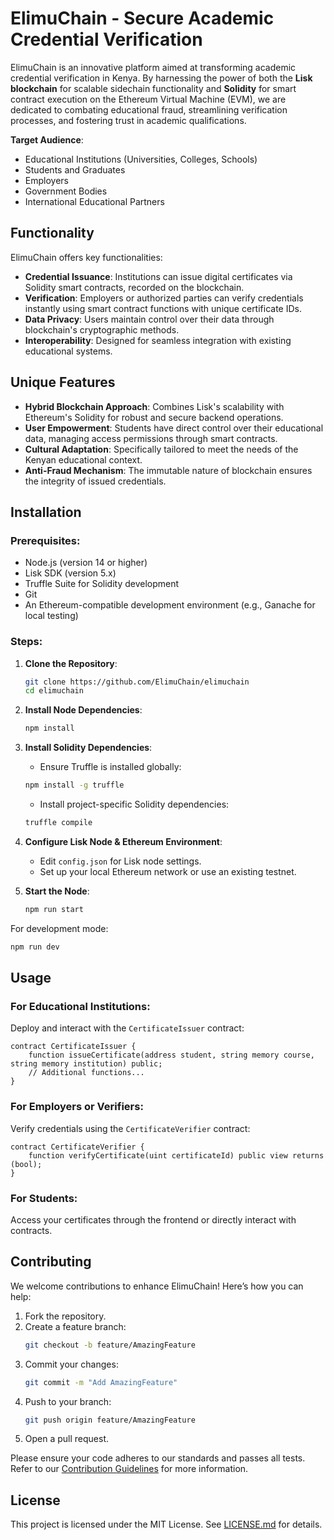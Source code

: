 # ElimuChain - Secure Academic Credential Verification

ElimuChain is an innovative platform aimed at transforming academic credential verification in Kenya. By harnessing the power of both the **Lisk blockchain** for scalable sidechain functionality and **Solidity** for smart contract execution on the Ethereum Virtual Machine (EVM), we are dedicated to combating educational fraud, streamlining verification processes, and fostering trust in academic qualifications.

**Target Audience**:

- Educational Institutions (Universities, Colleges, Schools)
- Students and Graduates
- Employers
- Government Bodies
- International Educational Partners

## Functionality

ElimuChain offers key functionalities:

- **Credential Issuance**: Institutions can issue digital certificates via Solidity smart contracts, recorded on the blockchain.
- **Verification**: Employers or authorized parties can verify credentials instantly using smart contract functions with unique certificate IDs.
- **Data Privacy**: Users maintain control over their data through blockchain's cryptographic methods.
- **Interoperability**: Designed for seamless integration with existing educational systems.

## Unique Features

- **Hybrid Blockchain Approach**: Combines Lisk's scalability with Ethereum's Solidity for robust and secure backend operations.
- **User Empowerment**: Students have direct control over their educational data, managing access permissions through smart contracts.
- **Cultural Adaptation**: Specifically tailored to meet the needs of the Kenyan educational context.
- **Anti-Fraud Mechanism**: The immutable nature of blockchain ensures the integrity of issued credentials.

## Installation

### Prerequisites:

- Node.js (version 14 or higher)
- Lisk SDK (version 5.x)
- Truffle Suite for Solidity development
- Git
- An Ethereum-compatible development environment (e.g., Ganache for local testing)

### Steps:

1. **Clone the Repository**:

   ```bash
   git clone https://github.com/ElimuChain/elimuchain
   cd elimuchain
   ```

2. **Install Node Dependencies**:

   ```bash
   npm install
   ```

3. **Install Solidity Dependencies**:

   - Ensure Truffle is installed globally:

   ```bash
   npm install -g truffle
   ```

   - Install project-specific Solidity dependencies:

   ```bash
   truffle compile
   ```

4. **Configure Lisk Node & Ethereum Environment**:

   - Edit `config.json` for Lisk node settings.
   - Set up your local Ethereum network or use an existing testnet.

5. **Start the Node**:
   ```bash
   npm run start
   ```

For development mode:

```bash
npm run dev
```

## Usage

### For Educational Institutions:

Deploy and interact with the `CertificateIssuer` contract:

```solidity
contract CertificateIssuer {
    function issueCertificate(address student, string memory course, string memory institution) public;
    // Additional functions...
}
```

### For Employers or Verifiers:

Verify credentials using the `CertificateVerifier` contract:

```solidity
contract CertificateVerifier {
    function verifyCertificate(uint certificateId) public view returns (bool);
}
```

### For Students:

Access your certificates through the frontend or directly interact with contracts.

## Contributing

We welcome contributions to enhance ElimuChain! Here’s how you can help:

1. Fork the repository.
2. Create a feature branch:
   ```bash
   git checkout -b feature/AmazingFeature
   ```
3. Commit your changes:
   ```bash
   git commit -m "Add AmazingFeature"
   ```
4. Push to your branch:
   ```bash
   git push origin feature/AmazingFeature
   ```
5. Open a pull request.

Please ensure your code adheres to our standards and passes all tests. Refer to our [Contribution Guidelines](CONTRIBUTING.md) for more information.

## License

This project is licensed under the MIT License. See [LICENSE.md](LICENSE.md) for details.
